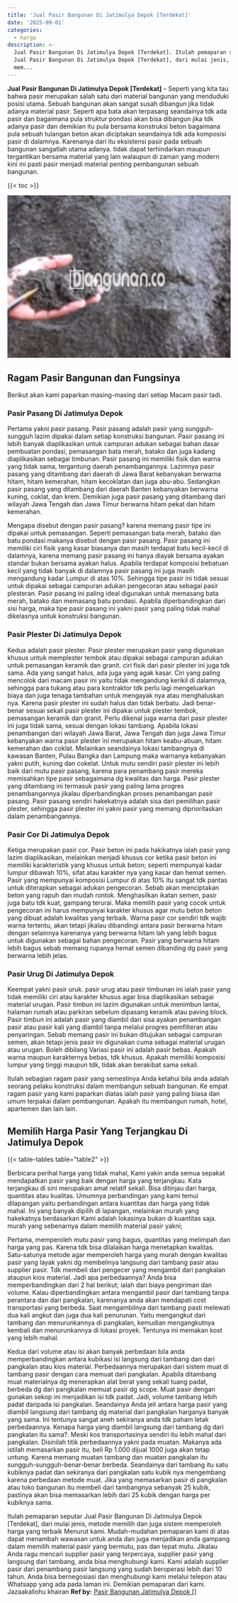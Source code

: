 ```yaml
---
title: 'Jual Pasir Bangunan Di Jatimulya Depok [Terdekat]'
date: '2025-09-01'
categories:
  - harga
description: >-
  Jual Pasir Bangunan Di Jatimulya Depok [Terdekat]. Itulah pemaparan seputar
  Jual Pasir Bangunan Di Jatimulya Depok [Terdekat], dari mulai jenis, metode
  mem...
---
```


**Jual Pasir Bangunan Di Jatimulya Depok \[Terdekat\]** – Seperti yang kita tau bahwa pasir merupakan salah satu dari material bangunan yang menduduki posisi utama. Sebuah bangunan akan sangat susah dibangun jika tidak adanya material pasir. Seperti apa bata akan terpasang seandainya tdk ada pasir dan bagaimana pula struktur pondasi akan bisa dibangun jika tdk adanya pasir dan demikian itu pula bersama konstruksi beton bagaimana pula sebuah tulangan beton akan diciptakan seandainya tdk ada komposisi pasir di dalamnya. Karenanya dari itu eksistensi pasir pada sebuah bangunan sangatlah utama adanya. tidak dapat terhindarkan maupun tergantikan bersama material yang lain walaupun di zaman yang modern kini ini pasti pasir menjadi material penting pembangunan sebuah bangunan.

{{< toc >}}

![Jual Pasir Bangunan Di Jatimulya Depok [Terdekat]](/images/jual-pasir-bangunan-57.png)

## Ragam Pasir Bangunan dan Fungsinya

Berikut akan kami paparkan masing-masing dari setiap Macam pasir tadi.

### Pasir Pasang Di Jatimulya Depok

Pertama yakni pasir pasang. Pasir pasang adalah pasir yang sungguh-sungguh lazim dipakai dalam setiap konstruksi bangunan. Pasir pasang ini lebih banyak diaplikasikan untuk campuran adukan sebagai bahan dasar pembuatan pondasi, pemasangan bata merah, batako dan juga kadang diaplikasikan sebagai timbunan. Pasir pasang ini memiliki fisik dan warna yang tidak sama, tergantung daerah penambangannya. Lazimnya pasir pasang yang ditambang dari daerah di Jawa Barat kebanyakan berwarna hitam, hitam kemerahan, hitam kecoklatan dan juga abu-abu. Sedangkan pasir pasang yang ditambang dari daerah Banten kebanyakan berwarna kuning, coklat, dan krem. Demikian juga pasir pasang yang ditambang dari wilayah Jawa Tengah dan Jawa Timur berwarna hitam pekat dan hitam kemerahan.

Mengapa disebut dengan pasir pasang? karena memang pasir tipe ini dipakai untuk pemasangan. Seperti pemasangan bata merah, batako dan batu pondasi makanya disebut dengan pasir pasang. Pasir pasang ini memiliki ciri fisik yang kasar biasanya dan masih terdapat batu kecil-kecil di dalamnya, karena memang pasir pasang ini hanya diayak bersama ayakan standar bukan bersama ayakan halus. Apabila terdapat komposisi bebatuan kecil yang tidak banyak di dalamnya pasir pasang ini juga masih mengandung kadar Lumpur di atas 10%. Sehingga tipe pasir ini tidak sesuai untuk dipakai sebagai campuran adukan pengecoran atau sebagai pasir plesteran. Pasir pasang ini paling ideal digunakan untuk memasang bata merah, batako dan memasang batu pondasi. Apabila diperbandingkan dari sisi harga, maka tipe pasir pasang ini yakni pasir yang paling tidak mahal dikelasnya untuk konstruksi bangunan.

### Pasir Plester Di Jatimulya Depok

Kedua adalah pasir plester. Pasir plester merupakan pasir yang digunakan khusus untuk memplester tembok atau dipakai sebagai campuran adukan untuk pemasangan keramik dan granit. ciri fisik dari pasir plester ini juga tdk sama. Ada yang sangat halus, ada juga yang agak kasar. Ciri yang paling mencolok dari macam pasir ini yaitu tidak mengandung kerikil di dalamnya, sehingga para tukang atau para kontraktor tdk perlu lagi mengeluarkan biaya dan juga tenaga tambahan untuk mengayak nya atau menghaluskan nya. Karena pasir plester ini sudah halus dan tidak berbatu. Jadi benar-benar sesuai sekali pasir plester ini dipakai untuk plester tembok, pemasangan keramik dan granit. Perlu dikenal juga warna dari pasir plester ini juga tidak sama, sesuai dengan lokasi tambang. Apabila lokasi penambangan dari wilayah Jawa Barat, Jawa Tengah dan juga Jawa Timur kebanyakan warna pasir plester ini merupakan hitam keabu-abuan, hitam kemerahan dan coklat. Melainkan seandainya lokasi tambangnya di kawasan Banten, Pulau Bangka dan Lampung maka warnanya kebanyakan yakni putih, kuning dan cokelat. Untuk mutu sendiri pasir plester ini lebih baik dari mutu pasir pasang, karena para penambang pasir mereka memisahkan tipe pasir sebagaimana dg kwalitas dan harga. Pasir plester yang ditambang ini termasuk pasir yang paling lama progres penambangannya jikalau diperbandingkan proses penambangan pasir pasang. Pasir pasang sendiri hakekatnya adalah sisa dari pemilihan pasir plester, sehingga pasir plester ini yakni pasir yang memang diprioritaskan dalam penambangannya.

### Pasir Cor Di Jatimulya Depok

Ketiga merupakan pasir cor. Pasir beton ini pada hakikatnya ialah pasir yang lazim diaplikasikan, melainkan menjadi khusus cor ketika pasir beton ini memiliki karakteristik yang khusus untuk beton; seperti mempunyai kadar lumpur dibawah 10%, sifat atau karakter nya yang kasar dan hemat semen. Pasir yang mempunyai komposisi Lumpur di atas 10% itu sangat tdk pantas untuk diterapkan sebagai adukan pengecoran. Sebab akan menciptakan beton yang rapuh dan mudah rontok. Menghasilkan ikatan semen, pasir juga batu tdk kuat, gampang terurai. Maka memilih pasir yang cocok untuk pengecoran ini harus mempunyai karakter khusus agar mutu beton beton yang dibuat adalah kwalitas yang terbaik. Warna pasir cor sendiri tdk wajib warna tertentu, akan tetapi jikalau dibandingi antara pasir berwarna hitam dengan selainnya karenanya yang berwarna hitam lah yang lebih bagus untuk digunakan sebagai bahan pengecoran. Pasir yang berwarna hitam lebih bagus sebab memang rupanya hemat semen dibanding dg pasir yang berwarna lebih jelas.

### Pasir Urug Di Jatimulya Depok

Keempat yakni pasir uruk. pasir urug atau pasir timbunan ini ialah pasir yang tidak memiliki ciri atau karakter khusus agar bisa diaplikasikan sebagai material urugan. Pasir timbun ini lazim digunakan untuk menimbun lantai, halaman rumah atau parkiran sebelum dipasang keramik atau paving block. Pasir timbun ini adalah pasir yang diambil dari sisa ayakan penambangan pasir atau pasir kali yang diambil tanpa melalui progres pemfilteran atau penyaringan. Sebab memang pasir ini bukan ditujukan sebagai campuran semen, akan tetapi jenis pasir ini digunakan cuma sebagai material urugan atau urugan. Boleh dibilang Variasi pasir ini adalah pasir bebas. Apakah warna maupun karakternya bebas, tdk khusus. Apakah memiliki komposisi lumpur yang tinggi maupun tdk, tidak akan berakibat sama sekali.

Itulah sebagian ragam pasir yang semestinya Anda ketahui bila anda adalah seorang pelaku konstruksi dalam membangun sebuah bangunan. Ke empat ragam pasir yang kami paparkan diatas ialah pasir yang paling biasa dan umum terpakai dalam pembangunan. Apakah itu membangun rumah, hotel, apartemen dan lain lain.

## Memilih Harga Pasir Yang Terjangkau Di Jatimulya Depok

{{< table-tables table="table2" >}}

Berbicara perihal harga yang tidak mahal, Kami yakin anda semua sepakat mendapatkan pasir yang baik dengan harga yang terjangkau. Kata terjangkau di sini merupakan amat relatif sekali. Bisa ditinjau dari harga, quantitas atau kualitas. Umumnya perbandingan yang kami temui dilapangan yaitu perbandingan antara kuantitas dan harga yang tidak mahal. Ini yang banyak dipilih di lapangan, melainkan murah yang hakekatnya berdasarkan Kami adalah lokasinya bukan di kuantitas saja. murah yang sebenarnya dalam memilih material pasir yakni;

Pertama, memperoleh mutu pasir yang bagus, quantitas yang melimpah dan harga yang pas. Karena tdk bisa dilalaikan harga menetapkan kwalitas. Satu-satunya metode agar memperoleh harga yang murah dengan kwalitas pasir yang layak yakni dg membelinya langsung dari tambang pasir atau supplier pasir. Tdk membeli dari pengecer yang mengambil dari pangkalan ataupun kios material. Jadi apa perbedaannya? Anda bisa memperbandingkan dari 2 hal berikut; ialah dari biaya pengiriman dan volume. Kalau diperbandingkan antara mengambil pasir dari tambang tanpa perantara dan dari pangkalan, karenanya anda akan mendapati cost transportasi yang berbeda. Saat mengambilnya dari tambang pasti melewati dua kali angkut dan juga dua kali penurunan. Yaitu mengangkut dari tambang dan menurunkannya di pangkalan, kemudian mengangkutnya kembali dan menurunkannya di lokasi proyek. Tentunya ini memakan kost yang lebih mahal.

Kedua dari volume atau isi akan banyak perbedaan bila anda memperbandingkan antara kubikasi isi langsung dari tambang dan dari pangkalan atau kios material. Perbedaannya merupakan dari sistem muat di tambang pasir dengan cara memuat dari pangkalan. Apabila ditambang muat materialnya dg menerapkan alat berat yang sekali tuang padat, berbeda dg dari pangkalan memuat pasir dg scope. Muat pasir dengan gunakan sekop ini menjadikan isi tdk padat. Jadi, volume tambang lebih padat daripada isi pangkalan. Seandainya Anda jeli antara harga pasir yang diambil langsung dari tambang dg material dari pangkalan harganya banyak yang sama. Ini tentunya sangat aneh sekiranya anda tdk paham letak perbedaannya. Kenapa harga yang diambil langsung dari tambang dg dari pangkalan itu sama?. Meski kos transportasinya sendiri itu lebih mahal dari pangkalan. Disinilah titik perbedaannya yakni pada muatan. Makanya ada istilah memasarkan pasir itu, beli Rp 1.000 dijual 1000 juga akan tetap untung. Karena memang muatan tambang dan muatan pangkalan itu sungguh-sungguh-benar-benar berbeda. Seandainya dari tambang itu satu kubiknya padat dan sekiranya dari pangkalan satu kubik nya mengembang karena perbedaan metode muat. Jika yang memasarkan pasir di pangkalan atau toko bangunan itu membeli dari tambangnya sebanyak 25 kubik, pastinya akan bisa memasarkan lebih dari 25 kubik dengan harga per kubiknya sama.

Itulah pemaparan seputar Jual Pasir Bangunan Di Jatimulya Depok \[Terdekat\], dari mulai jenis, metode memilih dan juga sistem memperoleh harga yang terbaik Menurut kami. Mudah-mudahan pemaparan kami di atas dapat menambah wawasan untuk anda dan juga menjadikan anda gampang dalam memilih material pasir yang bermutu, pas dan tepat mutu. Jikalau Anda ragu mencari supplier pasir yang terpercaya, supplier pasir yang langsung dari tambang, anda bisa menghubungi kami. Kami adalah supplier pasir dari penambang pasir langsung yang sudah beroperasi lebih dari 10 tahun. Anda bisa bernegosiasi dan menghubungi kami melalui telepon atau Whatsapp yang ada pada laman ini. Demikian pemaparan dari kami. Jazaakallohu khairan
**Ref by:** [Pasir Bangunan Jatimulya Depok []](https://id.wikipedia.org/wiki/Pasir)
